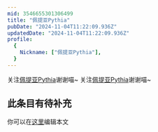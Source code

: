 ```yaml
---
mid: 3546655301306499
title: "佩提亚Pythia"
pubDate: "2024-11-04T11:22:09.936Z"
updatedDate: "2024-11-04T11:22:09.936Z"
profile:
  {
    Nickname: ["佩提亚Pythia"],
  }
---
```


关注[佩提亚Pythia](https://space.bilibili.com/3546655301306499)谢谢喵~ 关注[佩提亚Pythia](https://space.bilibili.com/3546655301306499)谢谢喵~

## 此条目有待补充
你可以在[这里](https://github.com/Yuhanawa/VTuber.ICU/edit/master/src/content/v/佩提亚Pythia/index.md)编辑本文
